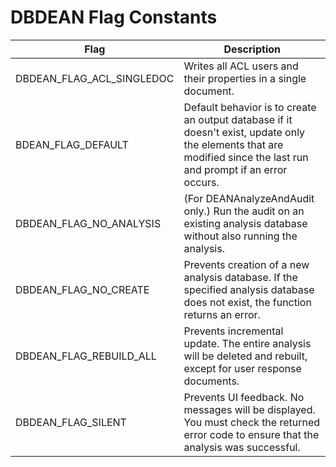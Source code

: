 # DBDEAN Flag Constants

| Flag | Description |
| --- | --- |
| DBDEAN_FLAG_ACL_SINGLEDOC | Writes all ACL users and their properties in a single document. |
| BDEAN_FLAG_DEFAULT |Default behavior is to create an output database if it doesn't exist, update only the elements that are modified since the last run and prompt if an error occurs. |
| DBDEAN_FLAG_NO_ANALYSIS | (For DEANAnalyzeAndAudit only.) Run the audit on an existing analysis database without also running the analysis. |
| DBDEAN_FLAG_NO_CREATE | Prevents creation of a new analysis database. If the specified analysis database does not exist, the function returns an error. |
| DBDEAN_FLAG_REBUILD_ALL | Prevents incremental update. The entire analysis will be deleted and rebuilt, except for user response documents. |
| DBDEAN_FLAG_SILENT | Prevents UI feedback. No messages will be displayed. You must check the returned error code to ensure that the analysis was successful. |
